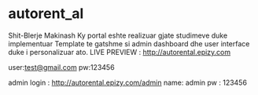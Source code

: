 # autorent_al
Shit-Blerje Makinash
Ky portal eshte realizuar gjate studimeve duke implementuar Template te gatshme si admin dashboard dhe user interface duke i personalizuar ato.
LIVE PREVIEW : http://autorental.epizy.com

user:test@gmail.com
pw:123456

admin login : http://autorental.epizy.com/admin
name: admin
pw : 123456
